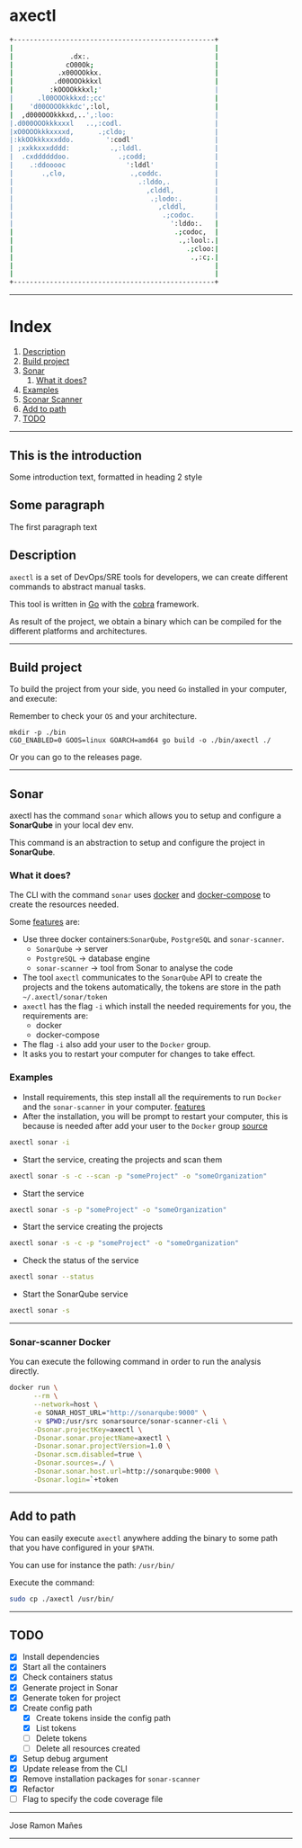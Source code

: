 # axectl

```bash
+--------------------------------------------------+
|                                                  |
|              .dx:.                               |
|             cO00Ok;                              |
|           .x00OOOkkx.                            |
|          .d00OOOkkkxl                            |
|         :kOOOOkkkxl;'                            |
|      .l00OOOkkkxd:;cc'                           |
|    'd00OOOOkkkdc',:lol,                          |
|  ,d000OOOkkkxd,..',:loo:                         |
|.d000OOOkkkxxxl   ..,:codl.                       |
|xO0OOOkkkxxxxd,      .;cldo;                      |
|:kkOOkkkxxxddo.        ':codl'                    |
| ;xxkkxxxdddd:          .,:lddl.                  |
|  .cxddddddoo.            .;codd;                 |
|    .:ddooooc               ':lddl'               |
|       .,clo,                .,coddc.             |
|                               .:lddo,.           |
|                                 ,clddl,          |
|                                  .;lodo:.        |
|                                    ,clddl,       |
|                                     .;codoc.     |
|                                       ':lddo:.   |
|                                        .;codoc,  |
|                                         .,:lool:.|
|                                           .;cloo:|
|                                            .,:c;.|
|                                                  |
|                                                  |
+--------------------------------------------------+
```
---

# Index
1. [Description](#description)
2. [Build project](#build_project)
3. [Sonar](#paragraph2)
   1. [What it does?](#whatitdoes)
4. [Examples](#examples)
5. [Sconar Scanner](#sonar-scanner)
6. [Add to path](#addtopath)
7. [TODO](#todo)

---

## This is the introduction <a name="introduction"></a>
Some introduction text, formatted in heading 2 style

## Some paragraph <a name="paragraph1"></a>
The first paragraph text



## Description <a name="description"></a>

`axectl` is a set of DevOps/SRE tools for developers, we can create different commands to abstract manual tasks.

This tool is written in [Go](https://go.dev/) with the [cobra](https://github.com/spf13/cobra) framework.

As result of the project, we obtain a binary which can be compiled for the different platforms and architectures.

---

## Build project <a name="build_project"></a>

To build the project from your side, you need `Go` installed in your computer, and execute:

Remember to check your `OS` and your architecture.

```
mkdir -p ./bin
CGO_ENABLED=0 GOOS=linux GOARCH=amd64 go build -o ./bin/axectl ./
```

Or you can go to the releases page.

---

## Sonar <a name="sonar"></a>

axectl has the command `sonar` which allows you to setup and configure a **SonarQube** in your local dev env.

This command is an abstraction to setup and configure the project in **SonarQube**.

### What it does? <a name="whatitdoes"></a>

The CLI with the command `sonar` uses [docker](https://www.docker.com/) and [docker-compose](https://docs.docker.com/compose/) to create the resources needed.

Some [features](#features) are:

- Use three docker containers:`SonarQube`, `PostgreSQL` and `sonar-scanner`.
  - `SonarQube` -> server
  - `PostgreSQL` -> database engine
  - `sonar-scanner` -> tool from Sonar to analyse the code
- The tool `axectl` communicates to the `SonarQube` API to create the projects and the tokens automatically, the tokens are store in the path `~/.axectl/sonar/token`
- `axectl` has the flag `-i` which install the needed requirements for you, the requirements are:
  - docker
  - docker-compose
- The flag `-i` also add your user to the `Docker` group.
- It asks you to restart your computer for changes to take effect.

### Examples <a name="examples"></a>

- Install requirements, this step install all the requirements to run `Docker` and the `sonar-scanner` in your computer. [features](#features)
- After the installation, you will be prompt to restart your computer, this is because is needed after add your user to the `Docker` group [source](https://docs.docker.com/engine/install/linux-postinstall/)
```bash
axectl sonar -i
```

- Start the service, creating the projects and scan them
```bash
axectl sonar -s -c --scan -p "someProject" -o "someOrganization"
```

- Start the service
```bash
axectl sonar -s -p "someProject" -o "someOrganization"
```

- Start the service creating the projects
```bash
axectl sonar -s -c -p "someProject" -o "someOrganization"
```

- Check the status of the service
```bash
axectl sonar --status 
```

- Start the SonarQube service
```bash
axectl sonar -s
```

---

### Sonar-scanner Docker <a name="sonar-scanner"></a>


You can execute the following command in order to run the analysis directly.

```bash
docker run \
      --rm \
      --network=host \
      -e SONAR_HOST_URL="http://sonarqube:9000" \
      -v $PWD:/usr/src sonarsource/sonar-scanner-cli \
      -Dsonar.projectKey=axectl \
      -Dsonar.sonar.projectName=axectl \
      -Dsonar.sonar.projectVersion=1.0 \
      -Dsonar.scm.disabled=true \
      -Dsonar.sources=./ \
      -Dsonar.sonar.host.url=http://sonarqube:9000 \
      -Dsonar.login=`+token
```

---

## Add to path <a name="addtopath"></a>

You can easily execute `axectl` anywhere adding the binary to some path that you have configured in your `$PATH`.

You can use for instance the path:
`/usr/bin/`

Execute the command:
```bash
sudo cp ./axectl /usr/bin/
```

---

## TODO <a name="todo"></a>
- [x] Install dependencies
- [x] Start all the containers
- [x] Check containers status
- [x] Generate project in Sonar
- [x] Generate token for project
- [x] Create config path
  - [x] Create tokens inside the config path
  - [x] List tokens
  - [ ] Delete tokens
  - [ ] Delete all resources created
- [x] Setup debug argument
- [x] Update release from the CLI
- [x] Remove installation packages for `sonar-scanner`
- [x] Refactor
- [ ] Flag to specify the code coverage file

---

Jose Ramon Mañes

---